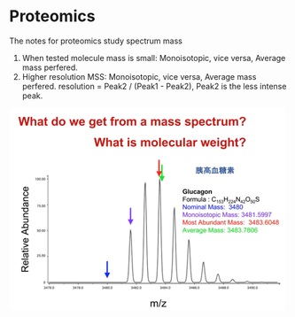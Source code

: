 # Proteomics
The notes for proteomics study
spectrum mass

1. When tested molecule mass is small: Monoisotopic, vice versa, Average mass perfered.
2. Higher resolution MSS: Monoisotopic, vice versa, Average mass perfered. resolution = Peak2 / (Peak1 - Peak2), Peak2 is the less intense peak.  
<img src="https://github.com/ETC100/Proteomics/blob/main/img/mass.png" alt="image" style="width:500px;"/>


